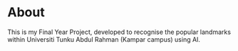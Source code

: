 # About
This is my Final Year Project, developed to recognise the popular landmarks within Universiti Tunku Abdul Rahman (Kampar campus) using AI.
